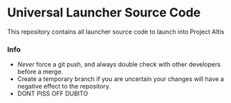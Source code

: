 Universal Launcher Source Code
==================================
This repository contains all launcher source code to launch into Project Altis

### Info
* *Never* force a git push, and always double check with other developers before a merge.
* Create a temporary branch if you are uncertain your changes will have a negative effect to the repository.
* DONT PISS OFF DUBITO
